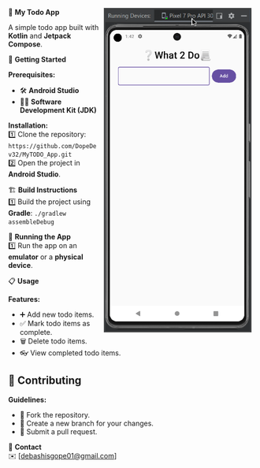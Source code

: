<img src="media/todo1.gif" 
width="300" hspace="10" align="right">



 📝 **My Todo App**  

A simple todo app built with **Kotlin** and **Jetpack Compose**.  



 🚀 **Getting Started**  

 **Prerequisites:**  
* 🛠️ **Android Studio**  
* 👨‍💻 **Software Development Kit (JDK)**  

 **Installation:**  
1️⃣ Clone the repository: `https://github.com/DopeDev32/MyTODO_App.git`  
2️⃣ Open the project in **Android Studio**.  



 🏗️ **Build Instructions**  
1️⃣ Build the project using **Gradle**: `./gradlew assembleDebug`  



 📱 **Running the App**  
1️⃣ Run the app on an **emulator** or a **physical device**.  



 📋 **Usage**  

 **Features:**  
* ➕ Add new todo items.  
* ✅ Mark todo items as complete.  
* 🗑️ Delete todo items.  
* 👓 View completed todo items.  
<!--
### **Screenshots:**  
📸 [Include screenshots or GIFs here]  
-->

## 🤝 **Contributing**  

 **Guidelines:**  
* 🍴 Fork the repository.  
* 🌿 Create a new branch for your changes.  
* 🔄 Submit a pull request.  



 📧 **Contact**  
✉️ [debashisgope01@gmail.com]  

